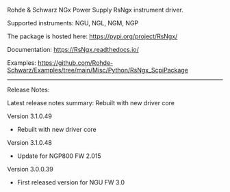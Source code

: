 Rohde & Schwarz NGx Power Supply RsNgx instrument driver.

Supported instruments: NGU, NGL, NGM, NGP

The package is hosted here: https://pypi.org/project/RsNgx/

Documentation: https://RsNgx.readthedocs.io/

Examples: https://github.com/Rohde-Schwarz/Examples/tree/main/Misc/Python/RsNgx_ScpiPackage

----------------------------------------------------------------------------------

Release Notes:

Latest release notes summary: Rebuilt with new driver core

Version 3.1.0.49

- Rebuilt with new driver core

Version 3.1.0.48

- Update for NGP800 FW 2.015

Version 3.0.0.39

- First released version for NGU FW 3.0